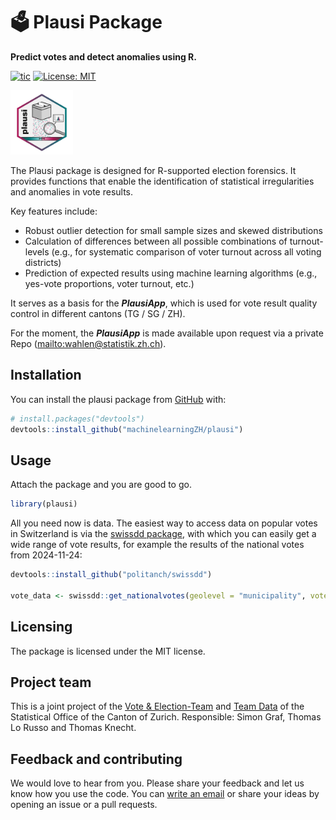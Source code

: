 
<!-- README.md is generated from README.Rmd. Please edit that file -->

# 🗳 Plausi Package

**Predict votes and detect anomalies using R.**

<!-- badges: start -->

[![tic](https://github.com/machinelearningZH/plausi/workflows/tic/badge.svg)](https://github.com/machinelearningZH/plausi/actions)
[![License:
MIT](https://img.shields.io/badge/License-MIT-yellow.svg)](https://opensource.org/licenses/MIT)
<!-- badges: end -->

<p align="left">
<img src="https://raw.githubusercontent.com/machinelearningZH/plausi/refs/heads/main/plausi_hex.png" alt="" width="100"/>

The Plausi package is designed for R-supported election forensics. It
provides functions that enable the identification of statistical
irregularities and anomalies in vote results.

Key features include:

- Robust outlier detection for small sample sizes and skewed
  distributions
- Calculation of differences between all possible combinations of
  turnout-levels (e.g., for systematic comparison of voter turnout
  across all voting districts)
- Prediction of expected results using machine learning algorithms
  (e.g., yes-vote proportions, voter turnout, etc.)

It serves as a basis for the ***PlausiApp***, which is used for vote
result quality control in different cantons (TG / SG / ZH).

For the moment, the ***PlausiApp*** is made available upon request via a
private Repo (<a href="mailto:wahlen@statistik.zh.ch"
class="uri">mailto:wahlen@statistik.zh.ch</a>).

## Installation

You can install the plausi package from [GitHub](https://github.com/)
with:

``` r
# install.packages("devtools")
devtools::install_github("machinelearningZH/plausi")
```

## Usage

Attach the package and you are good to go.

``` r
library(plausi)
```

All you need now is data. The easiest way to access data on popular
votes in Switzerland is via the [swissdd
package](https://github.com/politanch/swissdd), with which you can
easily get a wide range of vote results, for example the results of the
national votes from 2024-11-24:

``` r
devtools::install_github("politanch/swissdd")

vote_data <- swissdd::get_nationalvotes(geolevel = "municipality", votedates = "2024-11-24")
```

## Licensing

The package is licensed under the MIT license.

## Project team

This is a joint project of the [Vote &
Election-Team](https://www.zh.ch/de/direktion-der-justiz-und-des-innern/statistisches-amt/wahlen-und-abstimmungen.html)
and [Team
Data](https://www.zh.ch/de/direktion-der-justiz-und-des-innern/statistisches-amt/data.html)
of the Statistical Office of the Canton of Zurich. Responsible: Simon
Graf, Thomas Lo Russo and Thomas Knecht.

## Feedback and contributing

We would love to hear from you. Please share your feedback and let us
know how you use the code. You can [write an
email](mailto:wahlen@statistik.zh.ch) or share your ideas by opening an
issue or a pull requests.
